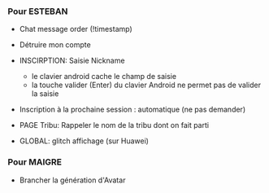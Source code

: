 ### Pour ESTEBAN

- Chat message order (!timestamp)

- Détruire mon compte

- INSCIRPTION: Saisie Nickname
    - le clavier android cache le champ de saisie
    - la touche valider (Enter) du clavier Android ne permet pas de valider la saisie

- Inscription à la prochaine session : automatique (ne pas demander)

- PAGE Tribu: Rappeler le nom de la tribu dont on fait parti

- GLOBAL: glitch affichage (sur Huawei)


### Pour MAIGRE

- Brancher la génération d'Avatar

